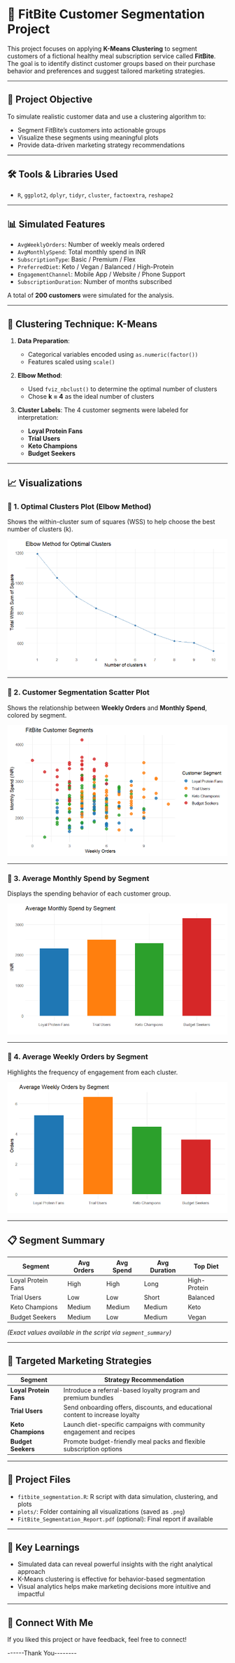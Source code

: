 # 🥗 FitBite Customer Segmentation Project

This project focuses on applying **K-Means Clustering** to segment customers of a fictional healthy meal subscription service called **FitBite**. The goal is to identify distinct customer groups based on their purchase behavior and preferences and suggest tailored marketing strategies.

---

## 📌 Project Objective

To simulate realistic customer data and use a clustering algorithm to:
- Segment FitBite’s customers into actionable groups
- Visualize these segments using meaningful plots
- Provide data-driven marketing strategy recommendations

---

## 🛠️ Tools & Libraries Used

- `R`, `ggplot2`, `dplyr`, `tidyr`, `cluster`, `factoextra`, `reshape2`

---

## 📊 Simulated Features

- `AvgWeeklyOrders`: Number of weekly meals ordered
- `AvgMonthlySpend`: Total monthly spend in INR
- `SubscriptionType`: Basic / Premium / Flex
- `PreferredDiet`: Keto / Vegan / Balanced / High-Protein
- `EngagementChannel`: Mobile App / Website / Phone Support
- `SubscriptionDuration`: Number of months subscribed

A total of **200 customers** were simulated for the analysis.

---

## 🧪 Clustering Technique: K-Means

1. **Data Preparation**:
   - Categorical variables encoded using `as.numeric(factor())`
   - Features scaled using `scale()`

2. **Elbow Method**:
   - Used `fviz_nbclust()` to determine the optimal number of clusters
   - Chose **k = 4** as the ideal number of clusters

3. **Cluster Labels**:
   The 4 customer segments were labeled for interpretation:
   - **Loyal Protein Fans**
   - **Trial Users**
   - **Keto Champions**
   - **Budget Seekers**

---

## 📈 Visualizations

### 🔹 1. Optimal Clusters Plot (Elbow Method)
Shows the within-cluster sum of squares (WSS) to help choose the best number of clusters (k).

![Elbow Method](plots/fitbite_elbow_method.png)

---

### 🔹 2. Customer Segmentation Scatter Plot
Shows the relationship between **Weekly Orders** and **Monthly Spend**, colored by segment.

![Cluster Scatter](plots/fitbite_cluster_scatter.png)

---

### 🔹 3. Average Monthly Spend by Segment

Displays the spending behavior of each customer group.

![Avg Spend](plots/fitbite_avg_monthly.png)

---

### 🔹 4. Average Weekly Orders by Segment

Highlights the frequency of engagement from each cluster.

![Avg Orders](plots/fitbite_avg_weekly_order.png)

---

## 📋 Segment Summary

| Segment             | Avg Orders | Avg Spend | Avg Duration | Top Diet     |
|---------------------|------------|-----------|--------------|--------------|
| Loyal Protein Fans  | High       | High      | Long         | High-Protein |
| Trial Users         | Low        | Low       | Short        | Balanced     |
| Keto Champions      | Medium     | Medium    | Medium       | Keto         |
| Budget Seekers      | Medium     | Low       | Medium       | Vegan        |

*(Exact values available in the script via `segment_summary`)*

---

## 🎯 Targeted Marketing Strategies

| Segment             | Strategy Recommendation                                                           |
|---------------------|------------------------------------------------------------------------------------|
| **Loyal Protein Fans**  | Introduce a referral-based loyalty program and premium bundles                   |
| **Trial Users**         | Send onboarding offers, discounts, and educational content to increase loyalty  |
| **Keto Champions**      | Launch diet-specific campaigns with community engagement and recipes            |
| **Budget Seekers**      | Promote budget-friendly meal packs and flexible subscription options            |

---

## 📂 Project Files

- `fitbite_segmentation.R`: R script with data simulation, clustering, and plots
- `plots/`: Folder containing all visualizations (saved as `.png`)
- `FitBite_Segmentation_Report.pdf` (optional): Final report if available

---

## 📌 Key Learnings

- Simulated data can reveal powerful insights with the right analytical approach
- K-Means clustering is effective for behavior-based segmentation
- Visual analytics helps make marketing decisions more intuitive and impactful

---

## 🔗 Connect With Me

If you liked this project or have feedback, feel free to connect!


------Thank You--------
